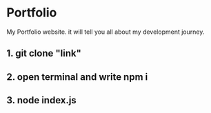 # Portfolio
My Portfolio website. it will tell you all about my development journey.

## 1. git clone "link"
## 2. open terminal and write npm i 
## 3. node index.js
